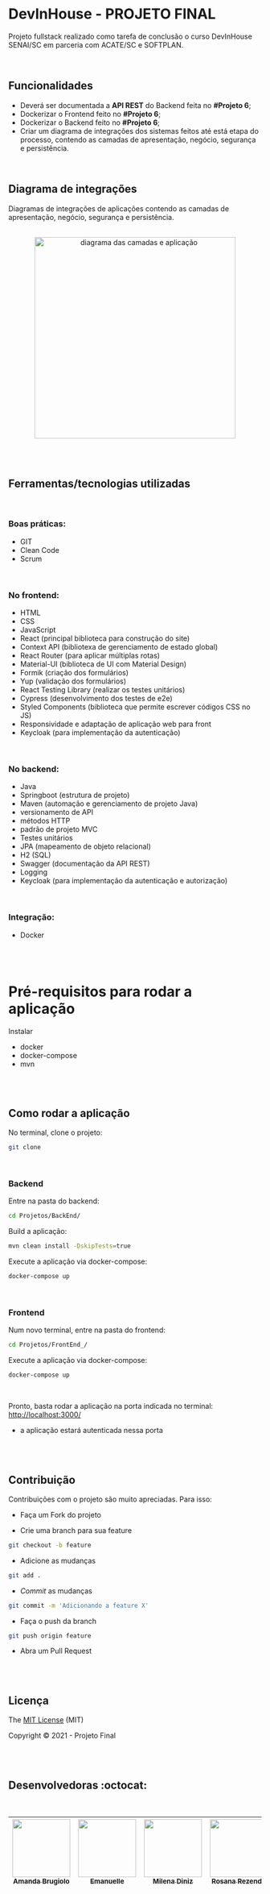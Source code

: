 # DevInHouse - PROJETO FINAL

Projeto fullstack realizado como tarefa de conclusão o curso DevInHouse SENAI/SC em parceria com ACATE/SC e SOFTPLAN.

<br>

## Funcionalidades

- Deverá ser documentada a **API REST** do Backend feita no **#Projeto 6**;
- Dockerizar o Frontend feito no **#Projeto 6**;
- Dockerizar o Backend feito no **#Projeto 6**;
- Criar um diagrama de integrações dos sistemas feitos até está etapa do processo, contendo as camadas de apresentação, negócio, segurança e persistência.

<br>

## Diagrama de integrações

Diagramas de integrações de aplicações contendo as camadas de apresentação, negócio, segurança e persistência.

<br>

<div align="center">
  <img  width='400' src='https://user-images.githubusercontent.com/45580434/130707396-b277b7f9-cd7e-4153-9e9e-763c645a1bc8.png' alt="diagrama das camadas e aplicação">
</div>

<br><br>

## Ferramentas/tecnologias utilizadas

<br>

### Boas práticas:

- GIT
- Clean Code
- Scrum

<br>

### No frontend:

- HTML
- CSS
- JavaScript
- React (principal biblioteca para construção do site)
- Context API (bibliotexa de gerenciamento de estado global)
- React Router (para aplicar múltiplas rotas)
- Material-UI (biblioteca de UI com Material Design)
- Formik (criação dos formulários)
- Yup (validação dos formulários)
- React Testing Library (realizar os testes unitários)
- Cypress (desenvolvimento dos testes de e2e)
- Styled Components (biblioteca que permite escrever códigos CSS no JS)
- Responsividade e adaptação de aplicação web para front
- Keycloak (para implementação da autenticação)

<br>

### No backend:

- Java
- Springboot (estrutura de projeto)
- Maven (automação e gerenciamento de projeto Java)
- versionamento de API
- métodos HTTP
- padrão de projeto MVC
- Testes unitários
- JPA (mapeamento de objeto relacional)
- H2 (SQL)
- Swagger (documentação da API REST)
- Logging
- Keycloak (para implementação da autenticação e autorização)

<br>

### Integração:

- Docker

<br><br>

# Pré-requisitos para rodar a aplicação

Instalar
- docker
- docker-compose
- mvn

<br><br>

## Como rodar a aplicação

No terminal, clone o projeto:

```bash
git clone
```

<br>

### Backend

Entre na pasta do backend:

```bash
cd Projetos/BackEnd/
```

Build a aplicação:

```bash
mvn clean install -DskipTests=true
```

Execute a aplicação via docker-compose:

```bash
docker-compose up
```

<br>

### Frontend

Num novo terminal, entre na pasta do frontend:

```bash
cd Projetos/FrontEnd_/
```

Execute a aplicação via docker-compose:

```bash
docker-compose up
```

<br>

Pronto, basta rodar a aplicação na porta indicada no terminal: [http://localhost:3000/](http://localhost:3000/)
- a aplicação estará autenticada nessa porta


<br><br>

## Contribuição

Contribuições com o projeto são muito apreciadas. Para isso:

- Faça um Fork do projeto

- Crie uma branch para sua feature

```bash
git checkout -b feature
```

- Adicione as mudanças

```bash
git add .
```

- _Commit_ as mudanças

```bash
git commit -m 'Adicionando a feature X'
```

- Faça o push da branch

```bash
git push origin feature
```

- Abra um Pull Request

<br><br>

## Licença

The [MIT License]() (MIT)

Copyright :copyright: 2021 - Projeto Final

<br><br>

## Desenvolvedoras :octocat:

<br>

<div align="center">

| [<img src="https://avatars.githubusercontent.com/u/47026392?s=460&u=8d55f59b971be6ff3db89146f223fe6cfacbf18c&v=4" width=115><br><sub>Amanda Brugiolo</sub>](https://github.com/abrugiolo) | [<img src="https://avatars.githubusercontent.com/u/40336369?s=460&v=4" width=115><br><sub>Emanuelle</sub>](https://github.com/manubf) | [<img src="https://avatars.githubusercontent.com/u/74935208?s=460&u=e7c6909558ba5031978f43ee77810c4191e05d75&v=4" width=115><br><sub>Milena Diniz</sub>](https://github.com/milena-diniz) | [<img src="https://avatars.githubusercontent.com/u/45580434?s=460&u=07188d0258859fc94b46983bcb85c09b4d7c5daf&v=4" width=115><br><sub>Rosana Rezende</sub>](https://github.com/rosanarezende) |
| :---------------------------------------------------------------------------------------------------------------------------------------------------------------------------------------: | :-----------------------------------------------------------------------------------------------------------------------------------: | :---------------------------------------------------------------------------------------------------------------------------------------------------------------------------------------: | :------------------------------------------------------------------------------------------------------------------------------------------------------------------------------------------: |

</div>
